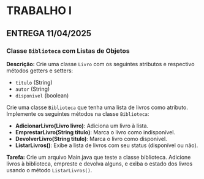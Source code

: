 # TRABALHO I

## ENTREGA 11/04/2025

### Classe `Biblioteca` com Listas de Objetos

**Descrição:**
Crie uma classe `Livro` com os seguintes atributos e respectivo métodos getters e setters:
- `titulo` (String)
- `autor` (String)
- `disponivel` (boolean)

Crie uma classe `Biblioteca` que tenha uma lista de livros como atributo. Implemente os seguintes métodos na classe `Biblioteca`:
- **AdicionarLivro(Livro livro)**: Adiciona um livro à lista.
- **EmprestarLivro(String titulo)**: Marca o livro como indisponível.
- **DevolverLivro(String titulo)**: Marca o livro como disponível.
- **ListarLivros()**: Exibe a lista de livros com seu status (disponível ou não).

**Tarefa:**
Crie um arquivo Main.java que teste a classe biblioteca. Adicione livros à biblioteca, empreste e devolva alguns, e exiba o estado dos livros usando o método `ListarLivros()`.

